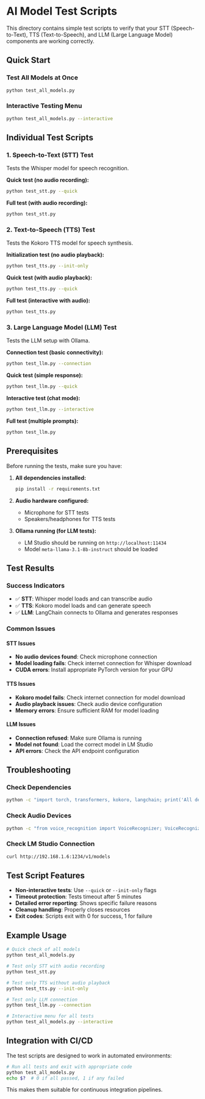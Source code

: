 # AI Model Test Scripts

This directory contains simple test scripts to verify that your STT (Speech-to-Text), TTS (Text-to-Speech), and LLM (Large Language Model) components are working correctly.

## Quick Start

### Test All Models at Once
```bash
python test_all_models.py
```

### Interactive Testing Menu
```bash
python test_all_models.py --interactive
```

## Individual Test Scripts

### 1. Speech-to-Text (STT) Test
Tests the Whisper model for speech recognition.

**Quick test (no audio recording):**
```bash
python test_stt.py --quick
```

**Full test (with audio recording):**
```bash
python test_stt.py
```

### 2. Text-to-Speech (TTS) Test
Tests the Kokoro TTS model for speech synthesis.

**Initialization test (no audio playback):**
```bash
python test_tts.py --init-only
```

**Quick test (with audio playback):**
```bash
python test_tts.py --quick
```

**Full test (interactive with audio):**
```bash
python test_tts.py
```

### 3. Large Language Model (LLM) Test
Tests the LLM setup with Ollama.

**Connection test (basic connectivity):**
```bash
python test_llm.py --connection
```

**Quick test (simple response):**
```bash
python test_llm.py --quick
```

**Interactive test (chat mode):**
```bash
python test_llm.py --interactive
```

**Full test (multiple prompts):**
```bash
python test_llm.py
```

## Prerequisites

Before running the tests, make sure you have:

1. **All dependencies installed:**
   ```bash
   pip install -r requirements.txt
   ```

2. **Audio hardware configured:**
   - Microphone for STT tests
   - Speakers/headphones for TTS tests

3. **Ollama running (for LLM tests):**
   - LM Studio should be running on `http://localhost:11434`
   - Model `meta-llama-3.1-8b-instruct` should be loaded

## Test Results

### Success Indicators
- ✅ **STT**: Whisper model loads and can transcribe audio
- ✅ **TTS**: Kokoro model loads and can generate speech
- ✅ **LLM**: LangChain connects to Ollama and generates responses

### Common Issues

#### STT Issues
- **No audio devices found**: Check microphone connection
- **Model loading fails**: Check internet connection for Whisper download
- **CUDA errors**: Install appropriate PyTorch version for your GPU

#### TTS Issues
- **Kokoro model fails**: Check internet connection for model download
- **Audio playback issues**: Check audio device configuration
- **Memory errors**: Ensure sufficient RAM for model loading

#### LLM Issues
- **Connection refused**: Make sure Ollama is running
- **Model not found**: Load the correct model in LM Studio
- **API errors**: Check the API endpoint configuration

## Troubleshooting

### Check Dependencies
```bash
python -c "import torch, transformers, kokoro, langchain; print('All dependencies OK')"
```

### Check Audio Devices
```bash
python -c "from voice_recognition import VoiceRecognizer; VoiceRecognizer.list_audio_devices()"
```

### Check LM Studio Connection
```bash
curl http://192.168.1.6:1234/v1/models
```

## Test Script Features

- **Non-interactive tests**: Use `--quick` or `--init-only` flags
- **Timeout protection**: Tests timeout after 5 minutes
- **Detailed error reporting**: Shows specific failure reasons
- **Cleanup handling**: Properly closes resources
- **Exit codes**: Scripts exit with 0 for success, 1 for failure

## Example Usage

```bash
# Quick check of all models
python test_all_models.py

# Test only STT with audio recording
python test_stt.py

# Test only TTS without audio playback
python test_tts.py --init-only

# Test only LLM connection
python test_llm.py --connection

# Interactive menu for all tests
python test_all_models.py --interactive
```

## Integration with CI/CD

The test scripts are designed to work in automated environments:

```bash
# Run all tests and exit with appropriate code
python test_all_models.py
echo $?  # 0 if all passed, 1 if any failed
```

This makes them suitable for continuous integration pipelines.